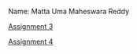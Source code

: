 Name: Matta Uma Maheswara Reddy

[Assignment 3](./Quantum_Assignment3_CRS2017.pdf)

[Assignment 4](./Quantum_Assignment4_CRS2017.pdf)
